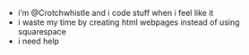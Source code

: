 - i’m @Crotchwhistle and i code stuff when i feel like it
- i waste my time by creating html webpages instead of using squarespace
- i need help

<!---
Crotchwhistle/Crotchwhistle is a ✨ special ✨ repository because its `README.md` (this file) appears on your GitHub profile.
You can click the Preview link to take a look at your changes.
--->
